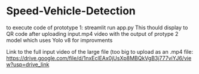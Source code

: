 # Speed-Vehicle-Detection

to execute code of prototype 1: streamlit run app.py
<tb> This thould display to QR code after uploading input.mp4 video with the output of protype 2 model which uses Yolo v8 for improvments



Link to the full input video of the large file (too big to upload as an .mp4 file: https://drive.google.com/file/d/1nxEclEAx0jUsXp8MBQkVgB3j777viYJ6/view?usp=drive_link

